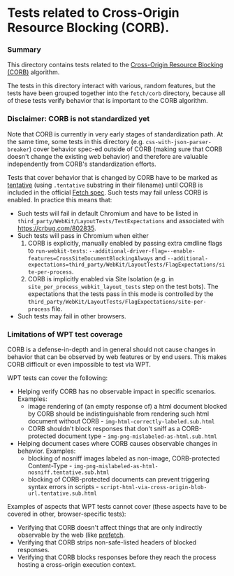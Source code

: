 # Tests related to Cross-Origin Resource Blocking (CORB).

### Summary

This directory contains tests related to the
[Cross-Origin Resource Blocking (CORB)](https://chromium.googlesource.com/chromium/src/+/master/services/network/cross_origin_read_blocking_explainer.md)
algorithm.

The tests in this directory interact with various, random features,
but the tests have been grouped together into the `fetch/corb` directory,
because all of these tests verify behavior that is important to the CORB
algorithm.


### Disclaimer: CORB is not standardized yet

Note that CORB is currently in very early stages of standardization path.  At
the same time, some tests in this directory (e.g.
`css-with-json-parser-breaker`) cover behavior spec-ed outside of CORB (making
sure that CORB doesn't change the existing web behavior) and therefore are
valuable independently from CORB's standardization efforts.

Tests that cover behavior that is changed by CORB have to be marked as
[tentative](http://web-platform-tests.org/writing-tests/file-names.html)
(using `.tentative` substring in their filename) until CORB
is included in the official
[Fetch spec](https://fetch.spec.whatwg.org/).  Such tests may fail unless
CORB is enabled.  In practice this means that:
* Such tests will fail in default Chromium and have to be listed
  in `third_party/WebKit/LayoutTests/TestExpectations` and associated
  with https://crbug.com/802835.
* Such tests will pass in Chromium when either
  1) CORB is explicitly, manually enabled by passing extra cmdline flags to
     `run-webkit-tests`:
     `--additional-driver-flag=--enable-features=CrossSiteDocumentBlockingAlways` and
     `--additional-expectations=third_party/WebKit/LayoutTests/FlagExpectations/site-per-process`.
  2) CORB is implicitly enabled via Site Isolation (e.g. in
     `site_per_process_webkit_layout_tests` step on the test bots).  The
     expectations that the tests pass in this mode is controlled by the
     `third_party/WebKit/LayoutTests/FlagExpectations/site-per-process` file.
* Such tests may fail in other browsers.


### Limitations of WPT test coverage

CORB is a defense-in-depth and in general should not cause changes in behavior
that can be observed by web features or by end users.  This makes CORB difficult
or even impossible to test via WPT.

WPT tests can cover the following:

* Helping verify CORB has no observable impact in specific scenarios.
  Examples:
  * image rendering of (an empty response of) a html document blocked by CORB
    should be indistinguishable from rendering such html document without CORB -
    `img-html-correctly-labeled.sub.html`
  * CORB shouldn't block responses that don't sniff as a CORB-protected document
    type - `img-png-mislabeled-as-html.sub.html`
* Helping document cases where CORB causes observable changes in behavior.
  Examples:
  * blocking of nosniff images labeled as non-image, CORB-protected
    Content-Type - `img-png-mislabeled-as-html-nosniff.tentative.sub.html`
  * blocking of CORB-protected documents can prevent triggering
    syntax errors in scripts -
    `script-html-via-cross-origin-blob-url.tentative.sub.html`

Examples of aspects that WPT tests cannot cover (these aspects have to be
covered in other, browser-specific tests):
* Verifying that CORB doesn't affect things that are only indirectly
  observable by the web (like
  [prefetch](https://html.spec.whatwg.org/#link-type-prefetch).
* Verifying that CORB strips non-safe-listed headers of blocked responses.
* Verifying that CORB blocks responses before they reach the process hosting
  a cross-origin execution context.
